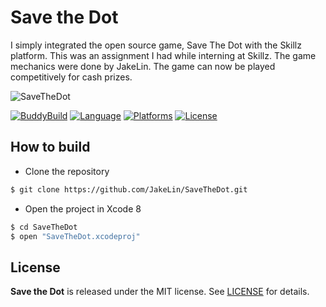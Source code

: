 # Save the Dot

I simply integrated the open source game, Save The Dot with the Skillz platform. This was an assignment I had while interning at Skillz. The game mechanics were done by JakeLin. The game can now be played competitively for cash prizes. 

![SaveTheDot](https://cloud.githubusercontent.com/assets/573856/16248754/90150c2a-3854-11e6-9ee1-c2e4f228a9b6.gif)

[![BuddyBuild](https://dashboard.buddybuild.com/api/statusImage?appID=5769c29ca1b106010050287a&branch=master&build=latest)](https://dashboard.buddybuild.com/apps/5769c29ca1b106010050287a/build/latest)
[![Language](https://img.shields.io/badge/language-Swift%203-orange.svg)](https://swift.org)
[![Platforms](https://img.shields.io/badge/platform-ios-lightgrey.svg)](https://swift.org/about/#platform-support)
[![License](https://img.shields.io/github/license/JakeLin/SaveTheDot.svg?style=flat)](https://github.com/JakeLin/SaveTheDot/blob/master/LICENSE)

## How to build

* Clone the repository

```bash
$ git clone https://github.com/JakeLin/SaveTheDot.git
```

* Open the project in Xcode 8

```bash
$ cd SaveTheDot
$ open "SaveTheDot.xcodeproj"
```

## License
**Save the Dot** is released under the MIT license. See [LICENSE](https://github.com/JakeLin/SaveTheDot/blob/master/LICENSE) for details.


